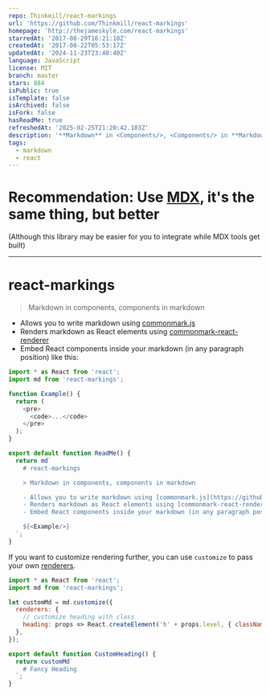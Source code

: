 ```yaml
---
repo: Thinkmill/react-markings
url: 'https://github.com/Thinkmill/react-markings'
homepage: 'http://thejameskyle.com/react-markings'
starredAt: '2017-08-29T16:21:10Z'
createdAt: '2017-08-22T05:53:17Z'
updatedAt: '2024-11-23T23:48:40Z'
language: JavaScript
license: MIT
branch: master
stars: 884
isPublic: true
isTemplate: false
isArchived: false
isFork: false
hasReadMe: true
refreshedAt: '2025-02-25T21:20:42.103Z'
description: '**Markdown** in <Components/>, <Components/> in **Markdown**'
tags:
  - markdown
  - react
---
```


# Recommendation: Use [MDX](https://mdxjs.com), it's the same thing, but better

(Although this library may be easier for you to integrate while MDX tools get built)

---

# react-markings

> Markdown in components, components in markdown

- Allows you to write markdown using [commonmark.js](https://github.com/commonmark/commonmark.js)
- Renders markdown as React elements using [commonmark-react-renderer](https://github.com/rexxars/commonmark-react-renderer)
- Embed React components inside your markdown (in any paragraph position) like this:

```js
import * as React from 'react';
import md from 'react-markings';

function Example() {
  return (
    <pre>
      <code>...</code>
    </pre>
  );
}

export default function ReadMe() {
  return md`
    # react-markings

    > Markdown in components, components in markdown

    - Allows you to write markdown using [commonmark.js](https://github.com/commonmark/commonmark.js)
    - Renders markdown as React elements using [commonmark-react-renderer](https://github.com/rexxars/commonmark-react-renderer)
    - Embed React components inside your markdown (in any paragraph position) like this:

    ${<Example/>}
  `;
}
```

If you want to customize rendering further, you can use `customize` to pass your
own [renderers](https://github.com/rexxars/commonmark-react-renderer#type-renderer-options).

```js
import * as React from 'react';
import md from 'react-markings';

let customMd = md.customize({
  renderers: {
    // customize heading with class
    heading: props => React.createElement('h' + props.level, { className: 'fancy-heading' }, props.children),
  },
});

export default function CustomHeading() {
  return customMd`
    # Fancy Heading
  `;
}
```
